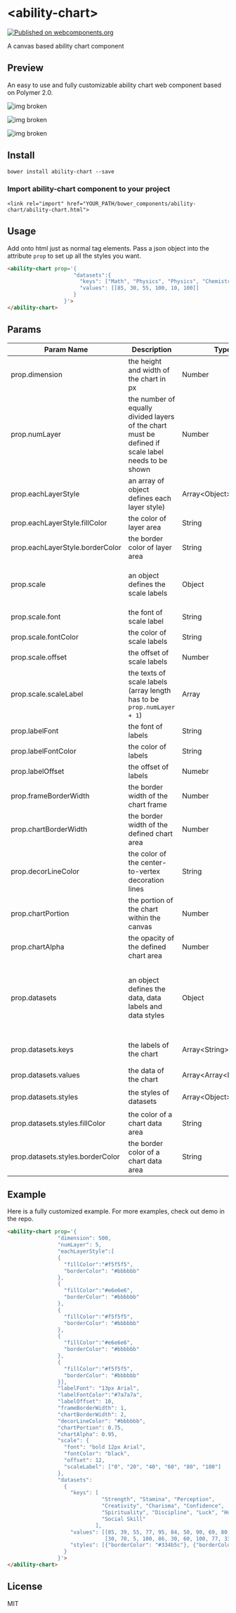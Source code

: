 # \<ability-chart\>
[![Published on webcomponents.org](https://img.shields.io/badge/webcomponents.org-published-blue.svg)](https://www.webcomponents.org/element/yuanfux/ability-chart)

A canvas based ability chart component

## Preview
An easy to use and fully customizable ability chart web component based on Polymer 2.0.

![img broken](/demoImg/demo1.png "ability-chart demo1")

![img broken](/demoImg/demo2.png "ability-chart demo2")

![img broken](/demoImg/demo3.png "ability-chart demo3")

## Install

`bower install ability-chart --save`

### Import ability-chart component to your project

`<link rel="import" href="YOUR_PATH/bower_components/ability-chart/ability-chart.html">`

## Usage
Add onto html just as normal tag elements. Pass a json object into the attribute `prop` to set up all the styles you want.
<!--
```
<custom-element-demo>
  <template>
    <link rel="import" href="ability-chart.html">
    <next-code-block></next-code-block>
  </template>
</custom-element-demo>
```
-->
```html
<ability-chart prop='{
                     "datasets":{
                       "keys": ["Math", "Physics", "Physics", "Chemistry", "Chinese", "History"],
                       "values": [[85, 30, 55, 100, 10, 100]]
                     }
                  }'>
</ability-chart>
```
## Params

Param Name | Description | Type | Example | Default
--- | --- | --- | --- | ---
prop.dimension | the height and width of the chart in px | Number | `300` | `300`
prop.numLayer | the number of equally divided layers of the chart<br> must be defined if scale label needs to be shown | Number | `1`| `1`
prop.eachLayerStyle | an array of object defines each layer style)| Array&lt;Object&gt; | `[{"fillColor": "#bf0a0a", ""borderColor": "#207476""}]` | -
prop.eachLayerStyle.fillColor | the color of layer area | String | `"#d666c6"` | -
prop.eachLayerStyle.borderColor | the border color of layer area | String | `"#d666c6"` | -
prop.scale | an object defines the scale labels | Object |`"scale": {"font": "bold 12px Arial", "fontColor": "black", "offset": 12, "scaleLabel": ["0", "20", "40"]}` | -
prop.scale.font | the font of scale label | String | `"12px Arial"` | -
prop.scale.fontColor | the color of scale labels | String | `"#d666c6"` | -
prop.scale.offset | the offset of scale labels | Number | `5` | -
prop.scale.scaleLabel | the texts of scale labels (array length has to be `prop.numLayer + 1`)| Array<String> | `["0", "20", "40"]` | -
prop.labelFont | the font of labels | String | `"12px Arial"` | `"12px Arial"`
prop.labelFontColor | the color of labels | String | `"#d666c6"` | -
prop.labelOffset | the offset of labels | Numebr | `5` | -
prop.frameBorderWidth | the border width of the chart frame | Number | `1` | -
prop.chartBorderWidth | the border width of the defined chart area | Number | `1` | -
prop.decorLineColor | the color of the center-to-vertex decoration lines | String | `"#d666c6"` | -
prop.chartPortion | the portion of the chart within the canvas | Number | `0.85` | `0.85`
prop.chartAlpha | the opacity of the defined chart area | Number | `0.5` | -
prop.datasets | an object defines the data, data labels and data styles | Object |`"datasets": {"keys": ["Leadership", "Teamwork", "Management", "Visionary"], "values": [[79, 35, 55, 89]], "styles": [{"fillColor":"#ea9513", "borderColor": "#ea9513"}]}` | -
prop.datasets.keys | the labels of the chart | Array&lt;String&gt; | `["Leadership", "Teamwork", "Management", "Visionary"]` | -
prop.datasets.values | the data of the chart | Array&lt;Array&lt;Number&gt;&gt; | `[[79, 35, 55, 89]]` | -
prop.datasets.styles | the styles of datasets | Array&lt;Object&gt; | `[{"fillColor":"#ea9513", "borderColor": "#ea9513"}]` | -
prop.datasets.styles.fillColor | the color of a chart data area | String | `"#ea9513"` | -
prop.datasets.styles.borderColor | the border color of a chart data area | String | `"#ea9513"` | -

## Example
Here is a fully customized example. For more examples, check out demo in the repo.
```html
<ability-chart prop='{
                "dimension": 500,
                "numLayer": 5,
                "eachLayerStyle":[
                {
                  "fillColor":"#f5f5f5",
                  "borderColor": "#bbbbbb"
                },
                {
                  "fillColor":"#e6e6e6",
                  "borderColor": "#bbbbbb"
                },
                {
                  "fillColor":"#f5f5f5",
                  "borderColor": "#bbbbbb"
                },
                {
                  "fillColor":"#e6e6e6",
                  "borderColor": "#bbbbbb"
                },
                {
                  "fillColor":"#f5f5f5",
                  "borderColor": "#bbbbbb"
                }],
                "labelFont": "13px Arial",
                "labelFontColor":"#7a7a7a",
                "labelOffset": 10,
                "frameBorderWidth": 1,
                "chartBorderWidth": 2,
                "decorLineColor": "#bbbbbb",
                "chartPortion": 0.75,
                "chartAlpha": 0.95,
                "scale": {
                  "font": "bold 12px Arial",
                  "fontColor": "black",
                  "offset": 12,
                  "scaleLabel": ["0", "20", "40", "60", "80", "100"]
                },
                "datasets":
                  {
                    "keys": [
                              "Strength", "Stamina", "Perception",
                              "Creativity", "Charisma", "Confidence",
                              "Spirituality", "Discipline", "Luck", "Humor",
                              "Social Skill"
                            ],
                    "values": [[85, 39, 55, 77, 95, 84, 50, 90, 69, 80, 30],
                               [30, 70, 5, 100, 86, 30, 60, 100, 77, 33, 18]],
                    "styles": [{"borderColor": "#334b5c"}, {"borderColor": "#d53c37"}]
                  }
                }'>
</ability-chart>
```
## License
MIT
